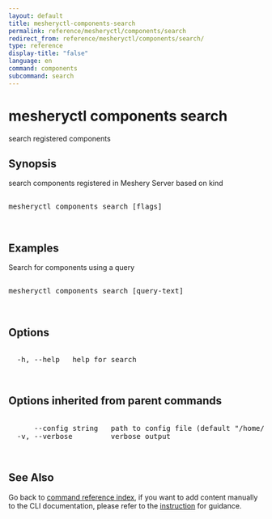 ```yaml
---
layout: default
title: mesheryctl-components-search
permalink: reference/mesheryctl/components/search
redirect_from: reference/mesheryctl/components/search/
type: reference
display-title: "false"
language: en
command: components
subcommand: search
---
```


# mesheryctl components search

search registered components

## Synopsis

search components registered in Meshery Server based on kind
<pre class='codeblock-pre'>
<div class='codeblock'>
mesheryctl components search [flags]

</div>
</pre> 

## Examples

Search for components using a query
<pre class='codeblock-pre'>
<div class='codeblock'>
mesheryctl components search [query-text]

</div>
</pre> 

## Options

<pre class='codeblock-pre'>
<div class='codeblock'>
  -h, --help   help for search

</div>
</pre>

## Options inherited from parent commands

<pre class='codeblock-pre'>
<div class='codeblock'>
      --config string   path to config file (default "/home/runner/.meshery/config.yaml")
  -v, --verbose         verbose output

</div>
</pre>

## See Also

Go back to [command reference index](/reference/mesheryctl/), if you want to add content manually to the CLI documentation, please refer to the [instruction](/project/contributing/contributing-cli#preserving-manually-added-documentation) for guidance.